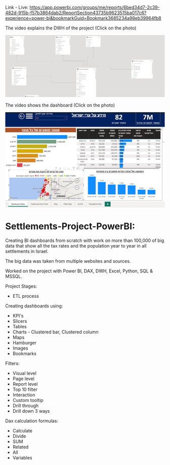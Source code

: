 Link - Live:
https://app.powerbi.com/groups/me/reports/6bed34d7-2c39-482d-915b-f57b3864dab2/ReportSection43735b9623515ba017c6?experience=power-bi&bookmarkGuid=Bookmark3685234a98eb39964fb8

The video explains the DWH of the project (Click on the photo)

[![DimFact](https://github.com/Developer122436/Settlements/blob/main/DWH.JPG)](https://youtu.be/DOJCN270vGo)

The video shows the dashboard (Click on the photo)

[![Dashboard](https://github.com/Developer122436/Settlements/blob/main/Photo.JPG)](https://youtu.be/vdtQVExOuWQ)


# Settlements-Project-PowerBI:

Creating BI dashboards from scratch with work on more than 100,000 of big data that show all the tax rates and the population year to year in all settlements in Israel.

The big data was taken from multiple websites and sources.

Worked on the project with Power BI, DAX, DWH, Excel, Python, SQL & MSSQL.

Project Stages:
* ETL process

Creating dashboards using:
* KPI's
* Slicers
* Tables
* Charts - Clustered bar, Clustered column
* Maps
* Hamburger
* Images
* Bookmarks
  
Filters:
* Visual level
* Page level
* Report level
* Top 10 filter
* Interaction
* Custom tooltip
* Drill through
* Drill down 3 ways


Dax calculation formulas:
* Calculate
* Divide
* SUM
* Related
* All
* Variables


